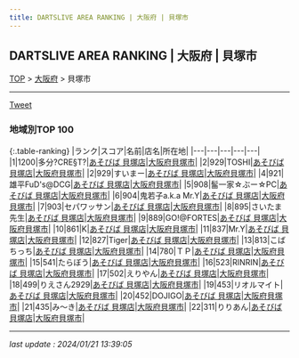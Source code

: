 ```yaml
---
title: DARTSLIVE AREA RANKING | 大阪府 | 貝塚市
---
```

## DARTSLIVE AREA RANKING | 大阪府 | 貝塚市

[TOP](/darts/rank/) > [大阪府](/darts/rank/大阪府/) > 貝塚市

___

<a href="https://twitter.com/share?ref_src=twsrc%5Etfw" data-text="DARTSLIVE AREA RANKING | 大阪府貝塚市" class="twitter-share-button" data-via="DARTSLIVE" data-hashtags="DARTSLIVE" data-related="DARTSLIVE" data-show-count="false">Tweet</a>

### 地域別TOP 100

{:.table-ranking}
|ランク|スコア|名前|店名|所在地|
|---|---|---|---|---|
|1|1200|多分?CRE§T?|<a href="https://search.dartslive.com/jp/shop/53bb72581ba36ed10d9b047a20a7ba1e">あそびば 貝塚店</a>|<a href="/darts/rank/大阪府/貝塚市">大阪府貝塚市</a>|
|2|929|TOSHI|<a href="https://search.dartslive.com/jp/shop/53bb72581ba36ed10d9b047a20a7ba1e">あそびば 貝塚店</a>|<a href="/darts/rank/大阪府/貝塚市">大阪府貝塚市</a>|
|2|929|すいまー|<a href="https://search.dartslive.com/jp/shop/53bb72581ba36ed10d9b047a20a7ba1e">あそびば 貝塚店</a>|<a href="/darts/rank/大阪府/貝塚市">大阪府貝塚市</a>|
|4|921|雄平FuD&#x27;s@DCG|<a href="https://search.dartslive.com/jp/shop/53bb72581ba36ed10d9b047a20a7ba1e">あそびば 貝塚店</a>|<a href="/darts/rank/大阪府/貝塚市">大阪府貝塚市</a>|
|5|908|髷一家☆ぶー☆PC|<a href="https://search.dartslive.com/jp/shop/53bb72581ba36ed10d9b047a20a7ba1e">あそびば 貝塚店</a>|<a href="/darts/rank/大阪府/貝塚市">大阪府貝塚市</a>|
|6|904|鬼若子a.k.a Mr.Y|<a href="https://search.dartslive.com/jp/shop/53bb72581ba36ed10d9b047a20a7ba1e">あそびば 貝塚店</a>|<a href="/darts/rank/大阪府/貝塚市">大阪府貝塚市</a>|
|7|903|セパワッサン|<a href="https://search.dartslive.com/jp/shop/53bb72581ba36ed10d9b047a20a7ba1e">あそびば 貝塚店</a>|<a href="/darts/rank/大阪府/貝塚市">大阪府貝塚市</a>|
|8|895|さいたま先生|<a href="https://search.dartslive.com/jp/shop/53bb72581ba36ed10d9b047a20a7ba1e">あそびば 貝塚店</a>|<a href="/darts/rank/大阪府/貝塚市">大阪府貝塚市</a>|
|9|889|GO!@FORTES|<a href="https://search.dartslive.com/jp/shop/53bb72581ba36ed10d9b047a20a7ba1e">あそびば 貝塚店</a>|<a href="/darts/rank/大阪府/貝塚市">大阪府貝塚市</a>|
|10|861|K|<a href="https://search.dartslive.com/jp/shop/53bb72581ba36ed10d9b047a20a7ba1e">あそびば 貝塚店</a>|<a href="/darts/rank/大阪府/貝塚市">大阪府貝塚市</a>|
|11|837|Mr.Y|<a href="https://search.dartslive.com/jp/shop/53bb72581ba36ed10d9b047a20a7ba1e">あそびば 貝塚店</a>|<a href="/darts/rank/大阪府/貝塚市">大阪府貝塚市</a>|
|12|827|Tiger|<a href="https://search.dartslive.com/jp/shop/53bb72581ba36ed10d9b047a20a7ba1e">あそびば 貝塚店</a>|<a href="/darts/rank/大阪府/貝塚市">大阪府貝塚市</a>|
|13|813|こばちっち|<a href="https://search.dartslive.com/jp/shop/53bb72581ba36ed10d9b047a20a7ba1e">あそびば 貝塚店</a>|<a href="/darts/rank/大阪府/貝塚市">大阪府貝塚市</a>|
|14|780|ＴＰ|<a href="https://search.dartslive.com/jp/shop/53bb72581ba36ed10d9b047a20a7ba1e">あそびば 貝塚店</a>|<a href="/darts/rank/大阪府/貝塚市">大阪府貝塚市</a>|
|15|541|たらぼう|<a href="https://search.dartslive.com/jp/shop/53bb72581ba36ed10d9b047a20a7ba1e">あそびば 貝塚店</a>|<a href="/darts/rank/大阪府/貝塚市">大阪府貝塚市</a>|
|16|523|RINRIN|<a href="https://search.dartslive.com/jp/shop/53bb72581ba36ed10d9b047a20a7ba1e">あそびば 貝塚店</a>|<a href="/darts/rank/大阪府/貝塚市">大阪府貝塚市</a>|
|17|502|えりやん|<a href="https://search.dartslive.com/jp/shop/53bb72581ba36ed10d9b047a20a7ba1e">あそびば 貝塚店</a>|<a href="/darts/rank/大阪府/貝塚市">大阪府貝塚市</a>|
|18|499|りえさん2929|<a href="https://search.dartslive.com/jp/shop/53bb72581ba36ed10d9b047a20a7ba1e">あそびば 貝塚店</a>|<a href="/darts/rank/大阪府/貝塚市">大阪府貝塚市</a>|
|19|453|リオルマイト|<a href="https://search.dartslive.com/jp/shop/53bb72581ba36ed10d9b047a20a7ba1e">あそびば 貝塚店</a>|<a href="/darts/rank/大阪府/貝塚市">大阪府貝塚市</a>|
|20|452|DOJIGO|<a href="https://search.dartslive.com/jp/shop/53bb72581ba36ed10d9b047a20a7ba1e">あそびば 貝塚店</a>|<a href="/darts/rank/大阪府/貝塚市">大阪府貝塚市</a>|
|21|435|み〜き|<a href="https://search.dartslive.com/jp/shop/53bb72581ba36ed10d9b047a20a7ba1e">あそびば 貝塚店</a>|<a href="/darts/rank/大阪府/貝塚市">大阪府貝塚市</a>|
|22|311|りりあん|<a href="https://search.dartslive.com/jp/shop/53bb72581ba36ed10d9b047a20a7ba1e">あそびば 貝塚店</a>|<a href="/darts/rank/大阪府/貝塚市">大阪府貝塚市</a>|



___

_last update : 2024/01/21 13:39:05_


<script src="https://cdnjs.cloudflare.com/ajax/libs/jquery/3.6.1/jquery.min.js" integrity="sha512-aVKKRRi/Q/YV+4mjoKBsE4x3H+BkegoM/em46NNlCqNTmUYADjBbeNefNxYV7giUp0VxICtqdrbqU7iVaeZNXA==" crossorigin="anonymous" referrerpolicy="no-referrer"></script>
<script src="https://cdnjs.cloudflare.com/ajax/libs/jquery.tablesorter/2.31.3/js/jquery.tablesorter.min.js" integrity="sha512-qzgd5cYSZcosqpzpn7zF2ZId8f/8CHmFKZ8j7mU4OUXTNRd5g+ZHBPsgKEwoqxCtdQvExE5LprwwPAgoicguNg==" crossorigin="anonymous" referrerpolicy="no-referrer"></script>
<link rel="stylesheet" href="https://cdnjs.cloudflare.com/ajax/libs/jquery.tablesorter/2.31.3/css/theme.default.min.css" integrity="sha512-wghhOJkjQX0Lh3NSWvNKeZ0ZpNn+SPVXX1Qyc9OCaogADktxrBiBdKGDoqVUOyhStvMBmJQ8ZdMHiR3wuEq8+w==" crossorigin="anonymous" referrerpolicy="no-referrer" />
<script>
$(function() {
    $(".table-ranking").tablesorter({sortList:[[0, 0]]});
});
</script>

<script async src="https://platform.twitter.com/widgets.js" charset="utf-8"></script>